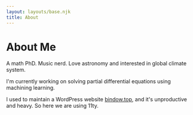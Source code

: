 ```yaml
---
layout: layouts/base.njk
title: About
---
```


# About Me
A math PhD. Music nerd. Love astronomy and interested in global climate system.

I'm currently working on solving partial differential equations using machining learning.

I used to maintain a WordPress website [bindow.top](https://bindow.top), and it's unproductive and heavy. So here we are using 11ty.

